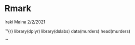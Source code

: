 Rmark
================
Iraki Maina
2/2/2021

’’’{r} library(dplyr) library(dslabs) data(murders) head(murders)

’’’
